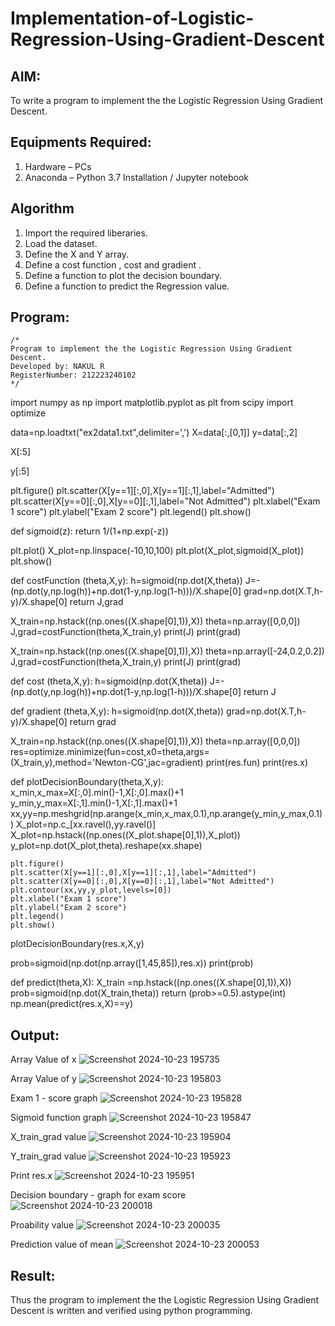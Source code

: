 # Implementation-of-Logistic-Regression-Using-Gradient-Descent

## AIM:
To write a program to implement the the Logistic Regression Using Gradient Descent.

## Equipments Required:
1. Hardware – PCs
2. Anaconda – Python 3.7 Installation / Jupyter notebook

## Algorithm
1. Import the required liberaries.
2. Load the dataset.
3. Define the X and Y array.
4. Define a cost function , cost and gradient .
5. Define a function to plot the decision boundary.
6. Define a function to predict the Regression value.

## Program:
```
/*
Program to implement the the Logistic Regression Using Gradient Descent.
Developed by: NAKUL R
RegisterNumber: 212223240102
*/
```
import numpy as np
import matplotlib.pyplot as plt
from scipy import optimize

data=np.loadtxt("ex2data1.txt",delimiter=',')
X=data[:,[0,1]]
y=data[:,2]

X[:5]

y[:5]

plt.figure()
plt.scatter(X[y==1][:,0],X[y==1][:,1],label="Admitted")
plt.scatter(X[y==0][:,0],X[y==0][:,1],label="Not Admitted")
plt.xlabel("Exam 1 score")
plt.ylabel("Exam 2 score")
plt.legend()
plt.show()

def sigmoid(z):
    return 1/(1+np.exp(-z))

plt.plot()
X_plot=np.linspace(-10,10,100)
plt.plot(X_plot,sigmoid(X_plot))
plt.show()

def costFunction (theta,X,y):
    h=sigmoid(np.dot(X,theta))
    J=-(np.dot(y,np.log(h))+np.dot(1-y,np.log(1-h)))/X.shape[0]
    grad=np.dot(X.T,h-y)/X.shape[0]
    return J,grad

X_train=np.hstack((np.ones((X.shape[0],1)),X))
theta=np.array([0,0,0])
J,grad=costFunction(theta,X_train,y)
print(J)
print(grad)

X_train=np.hstack((np.ones((X.shape[0],1)),X))
theta=np.array([-24,0.2,0.2])
J,grad=costFunction(theta,X_train,y)
print(J)
print(grad)

def cost (theta,X,y):
    h=sigmoid(np.dot(X,theta))
    J=-(np.dot(y,np.log(h))+np.dot(1-y,np.log(1-h)))/X.shape[0]
    return J

def gradient (theta,X,y):
    h=sigmoid(np.dot(X,theta))
    grad=np.dot(X.T,h-y)/X.shape[0]
    return grad

X_train=np.hstack((np.ones((X.shape[0],1)),X))
theta=np.array([0,0,0])
res=optimize.minimize(fun=cost,x0=theta,args=(X_train,y),method='Newton-CG',jac=gradient)
print(res.fun)
print(res.x)

def plotDecisionBoundary(theta,X,y):
    x_min,x_max=X[:,0].min()-1,X[:,0].max()+1
    y_min,y_max=X[:,1].min()-1,X[:,1].max()+1
    xx,yy=np.meshgrid(np.arange(x_min,x_max,0.1),np.arange(y_min,y_max,0.1))
    X_plot=np.c_[xx.ravel(),yy.ravel()]
    X_plot=np.hstack((np.ones((X_plot.shape[0],1)),X_plot))
    y_plot=np.dot(X_plot,theta).reshape(xx.shape)
    
    plt.figure()
    plt.scatter(X[y==1][:,0],X[y==1][:,1],label="Admitted")
    plt.scatter(X[y==0][:,0],X[y==0][:,1],label="Not Admitted")
    plt.contour(xx,yy,y_plot,levels=[0])
    plt.xlabel("Exam 1 score")
    plt.ylabel("Exam 2 score")
    plt.legend()
    plt.show()


plotDecisionBoundary(res.x,X,y)

prob=sigmoid(np.dot(np.array([1,45,85]),res.x))
print(prob)

def predict(theta,X):
    X_train =np.hstack((np.ones((X.shape[0],1)),X))
    prob=sigmoid(np.dot(X_train,theta))
    return (prob>=0.5).astype(int)
np.mean(predict(res.x,X)==y)

## Output:
Array Value of x
![Screenshot 2024-10-23 195735](https://github.com/user-attachments/assets/29b46ca5-275a-424a-b210-6433f81e25df)

Array Value of y
![Screenshot 2024-10-23 195803](https://github.com/user-attachments/assets/eb8f1eac-bd8f-4e3e-99e1-51073c1a089f)

Exam 1 - score graph
![Screenshot 2024-10-23 195828](https://github.com/user-attachments/assets/43be5007-f8f7-459b-8c2b-382bb099a6c2)

Sigmoid function graph
![Screenshot 2024-10-23 195847](https://github.com/user-attachments/assets/565c8a4d-df5c-4852-a3ad-e2afa6c07ae3)

X_train_grad value
![Screenshot 2024-10-23 195904](https://github.com/user-attachments/assets/613bc367-204b-4f86-bc1a-023020c85cee)

Y_train_grad value
![Screenshot 2024-10-23 195923](https://github.com/user-attachments/assets/d8756604-7d64-4906-8ba5-88800e6e9a96)

Print res.x
![Screenshot 2024-10-23 195951](https://github.com/user-attachments/assets/ac4e799b-60bd-44b7-8060-b974ac4450cb)

Decision boundary - graph for exam score
![Screenshot 2024-10-23 200018](https://github.com/user-attachments/assets/9cf71413-24bf-4771-837c-df276c9cfe23)

Proability value
![Screenshot 2024-10-23 200035](https://github.com/user-attachments/assets/037f53a6-5dad-4084-9894-52758efcaf07)

Prediction value of mean
![Screenshot 2024-10-23 200053](https://github.com/user-attachments/assets/8bb313c9-ff83-4edb-a5a7-5da96a51fb45)

## Result:
Thus the program to implement the the Logistic Regression Using Gradient Descent is written and verified using python programming.

